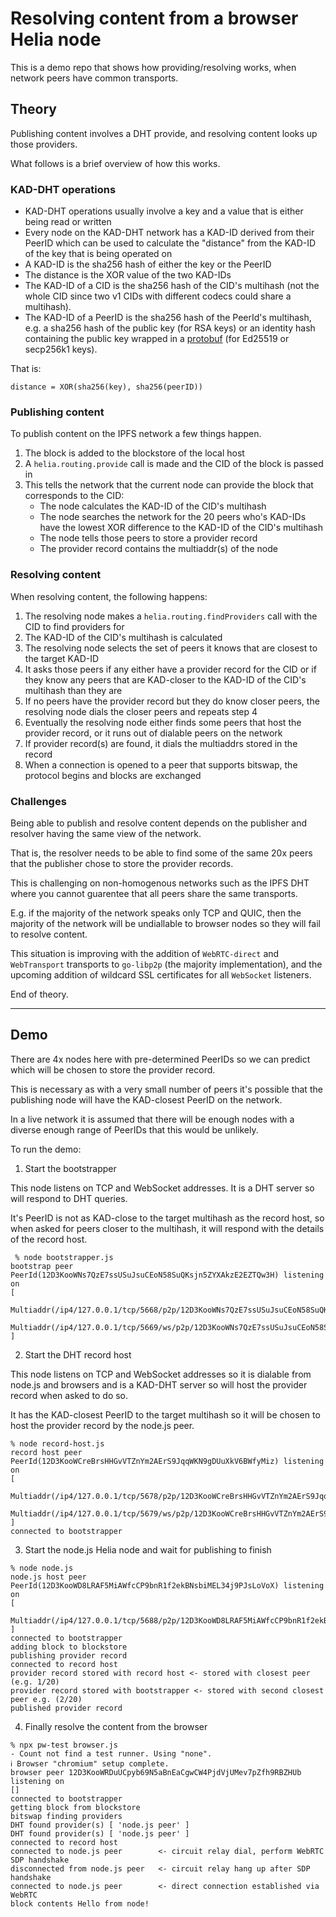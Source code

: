 # Resolving content from a browser Helia node

This is a demo repo that shows how providing/resolving works, when network peers have common transports.

## Theory

Publishing content involves a DHT provide, and resolving content looks up those providers.

What follows is a brief overview of how this works.

### KAD-DHT operations

- KAD-DHT operations usually involve a key and a value that is either being read or written
- Every node on the KAD-DHT network has a KAD-ID derived from their PeerID which can be used to calculate the "distance" from the KAD-ID of the key that is being operated on
- A KAD-ID is the sha256 hash of either the key or the PeerID
- The distance is the XOR value of the two KAD-IDs
- The KAD-ID of a CID is the sha256 hash of the CID's multihash (not the whole CID since two v1 CIDs with different codecs could share a multihash).
- The KAD-ID of a PeerID is the sha256 hash of the PeerId's multihash, e.g. a sha256 hash of the public key (for RSA keys) or an identity hash containing the public key wrapped in a [protobuf](https://github.com/libp2p/specs/blob/master/peer-ids/peer-ids.md#keys) (for Ed25519 or secp256k1 keys).

That is:

```
distance = XOR(sha256(key), sha256(peerID))
```

### Publishing content

To publish content on the IPFS network a few things happen.

1. The block is added to the blockstore of the local host
2. A `helia.routing.provide` call is made and the CID of the block is passed in
3. This tells the network that the current node can provide the block that corresponds to the CID:
    - The node calculates the KAD-ID of the CID's multihash
    - The node searches the network for the 20 peers who's KAD-IDs have the lowest XOR difference to the KAD-ID of the CID's multihash
    - The node tells those peers to store a provider record
    - The provider record contains the multiaddr(s) of the node

### Resolving content

When resolving content, the following happens:

1. The resolving node makes a `helia.routing.findProviders` call with the CID to find providers for
1. The KAD-ID of the CID's multihash is calculated
1. The resolving node selects the set of peers it knows that are closest to the target KAD-ID
1. It asks those peers if any either have a provider record for the CID or if they know any peers that are KAD-closer to the KAD-ID of the CID's multihash than they are
1. If no peers have the provider record but they do know closer peers, the resolving node dials the closer peers and repeats step 4
1. Eventually the resolving node either finds some peers that host the provider record, or it runs out of dialable peers on the network
1. If provider record(s) are found, it dials the multiaddrs stored in the record
1. When a connection is opened to a peer that supports bitswap, the protocol begins and blocks are exchanged

### Challenges

Being able to publish and resolve content depends on the publisher and resolver having the same view of the network.

That is, the resolver needs to be able to find some of the same 20x peers that the publisher chose to store the provider records.

This is challenging on non-homogenous networks such as the IPFS DHT where you cannot guarentee that all peers share the same transports.

E.g. if the majority of the network speaks only TCP and QUIC, then the majority of the network will be undiallable to browser nodes so they will fail to resolve content.

This situation is improving with the addition of `WebRTC-direct` and `WebTransport` transports to `go-libp2p` (the majority implementation), and the upcoming addition of wildcard SSL certificates for all `WebSocket` listeners.

End of theory.

---

## Demo

There are 4x nodes here with pre-determined PeerIDs so we can predict which will be chosen to store the provider record.

This is necessary as with a very small number of peers it's possible that the publishing node will have the KAD-closest PeerID on the network.

In a live network it is assumed that there will be enough nodes with a diverse enough range of PeerIDs that this would be unlikely.

To run the demo:

1. Start the bootstrapper

This node listens on TCP and WebSocket addresses. It is a DHT server so will
respond to DHT queries.

It's PeerID is not as KAD-close to the target multihash as the record host, so
when asked for peers closer to the multihash, it will respond with the details
of the record host.

```console
 % node bootstrapper.js
bootstrap peer PeerId(12D3KooWNs7QzE7ssUSuJsuCEoN58SuQKsjn5ZYXAkzE2EZTQw3H) listening on
[
  Multiaddr(/ip4/127.0.0.1/tcp/5668/p2p/12D3KooWNs7QzE7ssUSuJsuCEoN58SuQKsjn5ZYXAkzE2EZTQw3H),
  Multiaddr(/ip4/127.0.0.1/tcp/5669/ws/p2p/12D3KooWNs7QzE7ssUSuJsuCEoN58SuQKsjn5ZYXAkzE2EZTQw3H)
]
```

2. Start the DHT record host

This node listens on TCP and WebSocket addresses so it is dialable from node.js
and browsers and is a KAD-DHT server so will host the provider record when asked
to do so.

It has the KAD-closest PeerID to the target multihash so it will be chosen to
host the provider record by the node.js peer.

```console
% node record-host.js
record host peer PeerId(12D3KooWCreBrsHHGvVTZnYm2AErS9JqqWKN9gDUuXkV6BWfyMiz) listening on
[
  Multiaddr(/ip4/127.0.0.1/tcp/5678/p2p/12D3KooWCreBrsHHGvVTZnYm2AErS9JqqWKN9gDUuXkV6BWfyMiz),
  Multiaddr(/ip4/127.0.0.1/tcp/5679/ws/p2p/12D3KooWCreBrsHHGvVTZnYm2AErS9JqqWKN9gDUuXkV6BWfyMiz)
]
connected to bootstrapper
```

3. Start the node.js Helia node and wait for publishing to finish

```console
% node node.js
node.js host peer PeerId(12D3KooWD8LRAF5MiAWfcCP9bnR1f2ekBNsbiMEL34j9PJsLoVoX) listening on
[
  Multiaddr(/ip4/127.0.0.1/tcp/5688/p2p/12D3KooWD8LRAF5MiAWfcCP9bnR1f2ekBNsbiMEL34j9PJsLoVoX)
]
connected to bootstrapper
adding block to blockstore
publishing provider record
connected to record host
provider record stored with record host <- stored with closest peer (e.g. 1/20)
provider record stored with bootstrapper <- stored with second closest peer e.g. (2/20)
published provider record
```

4. Finally resolve the content from the browser

```console
% npx pw-test browser.js
- Count not find a test runner. Using "none".
ℹ Browser "chromium" setup complete.
browser peer 12D3KooWRDuUCpyb69N5aBnEaCgwCW4PjdVjUMev7pZfh9RBZHUb listening on
[]
connected to bootstrapper
getting block from blockstore
bitswap finding providers
DHT found provider(s) [ 'node.js peer' ]
DHT found provider(s) [ 'node.js peer' ]
connected to record host
connected to node.js peer        <- circuit relay dial, perform WebRTC SDP handshake
disconnected from node.js peer   <- circuit relay hang up after SDP handshake
connected to node.js peer        <- direct connection established via WebRTC
block contents Hello from node!
```
